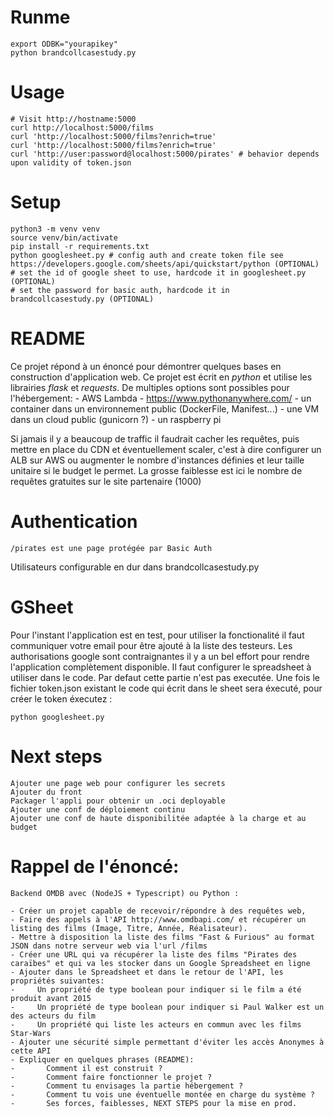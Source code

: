 # Runme

	export ODBK="yourapikey"
	python brandcollcasestudy.py

# Usage

	# Visit http://hostname:5000
	curl http://localhost:5000/films
	curl 'http://localhost:5000/films?enrich=true'
	curl 'http://localhost:5000/films?enrich=true'
	curl 'http://user:password@localhost:5000/pirates' # behavior depends upon validity of token.json

# Setup

	python3 -m venv venv
	source venv/bin/activate
	pip install -r requirements.txt
	python googlesheet.py # config auth and create token file see https://developers.google.com/sheets/api/quickstart/python (OPTIONAL)
	# set the id of google sheet to use, hardcode it in googlesheet.py (OPTIONAL)
	# set the password for basic auth, hardcode it in brandcollcasestudy.py (OPTIONAL)

# README

Ce projet répond à un énoncé pour démontrer quelques bases en construction d'application web.
Ce projet est écrit en *python* et utilise les librairies *flask* et *requests*.
De multiples options sont possibles pour l'hébergement:
	- AWS Lambda
	- https://www.pythonanywhere.com/
	- un container dans un environnement public (DockerFile, Manifest...)
	- une VM dans un cloud public (gunicorn ?)
	- un raspberry pi

Si jamais il y a beaucoup de traffic il faudrait cacher les requêtes, puis mettre en place du CDN et éventuellement scaler, c'est à dire configurer un ALB sur AWS ou augmenter le nombre d'instances définies et leur taille unitaire si le budget le permet.
La grosse faiblesse est ici le nombre de requêtes gratuites sur le site partenaire (1000)

# Authentication

	/pirates est une page protégée par Basic Auth

Utilisateurs configurable en dur dans brandcollcasestudy.py

# GSheet

Pour l'instant l'application est en test, pour utiliser la fonctionalité il faut communiquer votre email pour être ajouté à la liste des testeurs.
Les authorisations google sont contraignantes il y a un bel effort pour rendre l'application complètement disponible.
Il faut configurer le spreadsheet à utiliser dans le code. Par defaut cette partie n'est pas executée.
Une fois le fichier token.json existant le code qui écrit dans le sheet sera éxecuté, pour créer le token éxecutez :

	python googlesheet.py

# Next steps

	Ajouter une page web pour configurer les secrets
	Ajouter du front
	Packager l'appli pour obtenir un .oci deployable
	Ajouter une conf de déploiement continu
	Ajouter une conf de haute disponibilitée adaptée à la charge et au budget

# Rappel de l'énoncé:

	Backend OMDB avec (NodeJS + Typescript) ou Python :

	- Créer un projet capable de recevoir/répondre à des requêtes web, 
	- Faire des appels à l'API http://www.omdbapi.com/ et récupérer un listing des films (Image, Titre, Année, Réalisateur).
	- Mettre à disposition la liste des films "Fast & Furious" au format JSON dans notre serveur web via l'url /films
	- Créer une URL qui va récupérer la liste des films "Pirates des caraïbes" et qui va les stocker dans un Google Spreadsheet en ligne
	- Ajouter dans le Spreadsheet et dans le retour de l'API, les propriétés suivantes:
	-     Un propriété de type boolean pour indiquer si le film a été produit avant 2015
	-     Un propriété de type boolean pour indiquer si Paul Walker est un des acteurs du film
	-     Un propriété qui liste les acteurs en commun avec les films Star-Wars
	- Ajouter une sécurité simple permettant d'éviter les accès Anonymes à cette API
	- Expliquer en quelques phrases (README):
	-       Comment il est construit ?
	-       Comment faire fonctionner le projet ?
	-       Comment tu envisages la partie hébergement ?
	-       Comment tu vois une éventuelle montée en charge du système ?
	-       Ses forces, faiblesses, NEXT STEPS pour la mise en prod.
